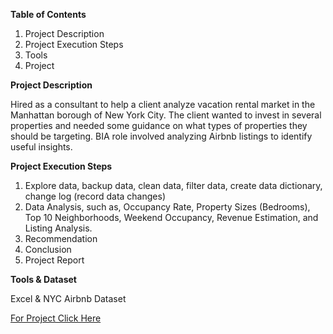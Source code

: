 **Table of Contents**
1. Project Description
2. Project Execution Steps 
3. Tools
4. Project

**Project Description**<br>

Hired as a consultant to help a client analyze vacation rental market in the Manhattan borough of New York City. The client wanted to invest in several properties and needed some guidance on what types of properties they should be targeting. BIA role involved analyzing Airbnb listings to identify useful insights.

**Project Execution Steps**
1. Explore data, backup data, clean data, filter data, create data dictionary, change log (record data changes)
2. Data Analysis, such as, Occupancy Rate, Property Sizes (Bedrooms), Top 10 Neighborhoods, Weekend Occupancy, Revenue Estimation, and Listing Analysis. 
3. Recommendation
4. Conclusion 
5. Project Report

**Tools & Dataset**<br>

Excel & NYC Airbnb Dataset

[For Project Click Here](https://docs.google.com/spreadsheets/d/1Hedu7B8GprzZouwpvAWzs8k3vy-ZtS8T0XIQ2B0tTzQ/edit?gid=679106591#gid=679106591)
